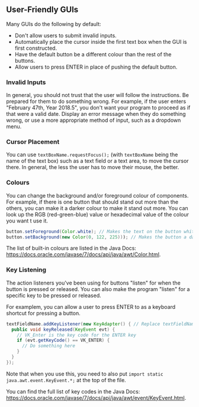 ## User-Friendly GUIs

Many GUIs do the following by default:

* Don't allow users to submit invalid inputs.
* Automatically place the cursor inside the first text box when the GUI is first constructed.
* Have the default button be a different colour than the rest of the buttons.
* Allow users to press ENTER in place of pushing the default button.


### Invalid Inputs

In general, you should not trust that the user will follow the instructions. Be prepared for them to do something wrong. For example, if the user enters "February 47th, Year 2018.5", you don't want your program to proceed as if that were a valid date. Display an error message when they do something wrong, or use a more appropriate method of input, such as a dropdown menu.


### Cursor Placement

You can use `textBoxName.requestFocus();` (with `textBoxName` being the name of the text box) such as a text field or a text area, to move the cursor there. In general, the less the user has to move their mouse, the better. 


### Colours

You can change the background and/or foreground colour of components. For example, if there is one button that should stand out more than the others, you can make it a darker colour to make it stand out more. You can look up the RGB (red-green-blue) value or hexadecimal value of the colour you want t use it.

```Java
button.setForeground(Color.white); // Makes the text on the button white
button.setBackground(new Color(0, 122, 225))); // Makes the button a dark blue colour
```

The list of built-in colours are listed in the Java Docs: https://docs.oracle.com/javase/7/docs/api/java/awt/Color.html.

### Key Listening

The action listeners you've been using for buttons "listen" for when the button is pressed or released. You can also make the program "listen" for a specific key to be pressed or released.

For examplem, you can allow a user to press ENTER to as a keyboard shortcut for pressing a button. 

```java
textFieldName.addKeyListener(new KeyAdapter() { // Replace textFieldName with the actual name of the text field
  public void keyReleased(KeyEvent evt) {
    // VK_Enter is the key code for the ENTER key
    if (evt.getKeyCode() == VK_ENTER) {
      // Do something here
    }
  }
});
```
Note that when you use this, you need to also put `import static java.awt.event.KeyEvent.*;` at the top of the file.

You can find the full list of key codes in the Java Docs: https://docs.oracle.com/javase/7/docs/api/java/awt/event/KeyEvent.html.